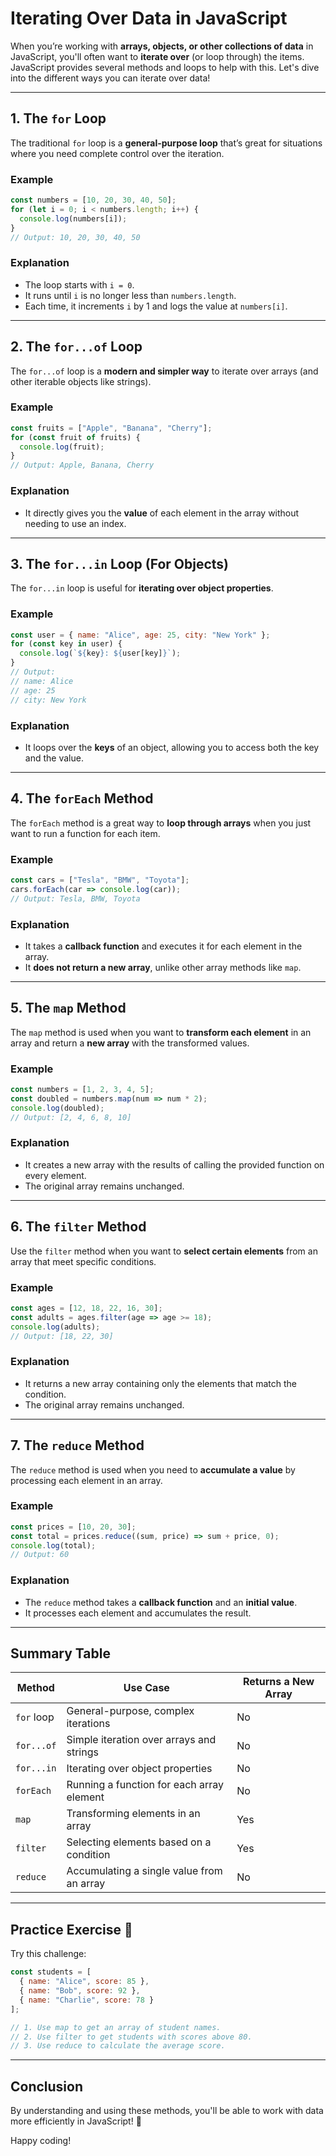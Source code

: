 
# Iterating Over Data in JavaScript

When you’re working with **arrays, objects, or other collections of data** in JavaScript, you'll often want to **iterate over** (or loop through) the items. JavaScript provides several methods and loops to help with this. Let's dive into the different ways you can iterate over data!

---

## 1. The `for` Loop

The traditional `for` loop is a **general-purpose loop** that’s great for situations where you need complete control over the iteration.

### Example
```javascript
const numbers = [10, 20, 30, 40, 50];
for (let i = 0; i < numbers.length; i++) {
  console.log(numbers[i]);
}
// Output: 10, 20, 30, 40, 50
```

### Explanation
- The loop starts with `i = 0`.
- It runs until `i` is no longer less than `numbers.length`.
- Each time, it increments `i` by 1 and logs the value at `numbers[i]`.

---

## 2. The `for...of` Loop

The `for...of` loop is a **modern and simpler way** to iterate over arrays (and other iterable objects like strings).

### Example
```javascript
const fruits = ["Apple", "Banana", "Cherry"];
for (const fruit of fruits) {
  console.log(fruit);
}
// Output: Apple, Banana, Cherry
```

### Explanation
- It directly gives you the **value** of each element in the array without needing to use an index.

---

## 3. The `for...in` Loop (For Objects)

The `for...in` loop is useful for **iterating over object properties**.

### Example
```javascript
const user = { name: "Alice", age: 25, city: "New York" };
for (const key in user) {
  console.log(`${key}: ${user[key]}`);
}
// Output:
// name: Alice
// age: 25
// city: New York
```

### Explanation
- It loops over the **keys** of an object, allowing you to access both the key and the value.

---

## 4. The `forEach` Method

The `forEach` method is a great way to **loop through arrays** when you just want to run a function for each item.

### Example
```javascript
const cars = ["Tesla", "BMW", "Toyota"];
cars.forEach(car => console.log(car));
// Output: Tesla, BMW, Toyota
```

### Explanation
- It takes a **callback function** and executes it for each element in the array.
- It **does not return a new array**, unlike other array methods like `map`.

---

## 5. The `map` Method

The `map` method is used when you want to **transform each element** in an array and return a **new array** with the transformed values.

### Example
```javascript
const numbers = [1, 2, 3, 4, 5];
const doubled = numbers.map(num => num * 2);
console.log(doubled);
// Output: [2, 4, 6, 8, 10]
```

### Explanation
- It creates a new array with the results of calling the provided function on every element.
- The original array remains unchanged.

---

## 6. The `filter` Method

Use the `filter` method when you want to **select certain elements** from an array that meet specific conditions.

### Example
```javascript
const ages = [12, 18, 22, 16, 30];
const adults = ages.filter(age => age >= 18);
console.log(adults);
// Output: [18, 22, 30]
```

### Explanation
- It returns a new array containing only the elements that match the condition.
- The original array remains unchanged.

---

## 7. The `reduce` Method

The `reduce` method is used when you need to **accumulate a value** by processing each element in an array.

### Example
```javascript
const prices = [10, 20, 30];
const total = prices.reduce((sum, price) => sum + price, 0);
console.log(total);
// Output: 60
```

### Explanation
- The `reduce` method takes a **callback function** and an **initial value**.
- It processes each element and accumulates the result.

---

## Summary Table

| Method           | Use Case                                      | Returns a New Array |
|------------------|----------------------------------------------|---------------------|
| `for` loop       | General-purpose, complex iterations          | No                  |
| `for...of`       | Simple iteration over arrays and strings     | No                  |
| `for...in`       | Iterating over object properties             | No                  |
| `forEach`        | Running a function for each array element    | No                  |
| `map`            | Transforming elements in an array            | Yes                 |
| `filter`         | Selecting elements based on a condition      | Yes                 |
| `reduce`         | Accumulating a single value from an array    | No                  |

---

## Practice Exercise 🎉

Try this challenge:

```javascript
const students = [
  { name: "Alice", score: 85 },
  { name: "Bob", score: 92 },
  { name: "Charlie", score: 78 }
];

// 1. Use map to get an array of student names.
// 2. Use filter to get students with scores above 80.
// 3. Use reduce to calculate the average score.
```

---

## Conclusion
By understanding and using these methods, you'll be able to work with data more efficiently in JavaScript! 🚀

Happy coding!
